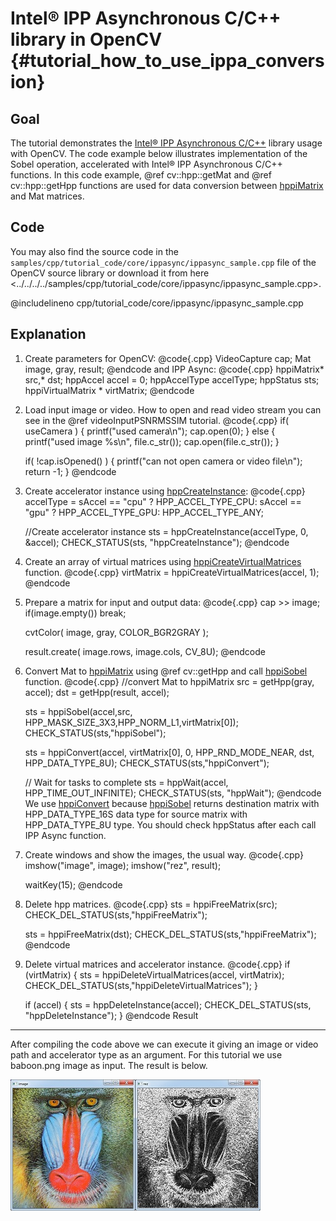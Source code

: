 Intel® IPP Asynchronous C/C++ library in OpenCV {#tutorial_how_to_use_ippa_conversion}
===============================================

Goal
----

The tutorial demonstrates the [Intel® IPP Asynchronous
C/C++](http://software.intel.com/en-us/intel-ipp-preview) library usage with OpenCV. The code
example below illustrates implementation of the Sobel operation, accelerated with Intel® IPP
Asynchronous C/C++ functions. In this code example, @ref cv::hpp::getMat and @ref cv::hpp::getHpp
functions are used for data conversion between
[hppiMatrix](http://software.intel.com/en-us/node/501660) and Mat matrices.

Code
----

You may also find the source code in the
`samples/cpp/tutorial_code/core/ippasync/ippasync_sample.cpp` file of the OpenCV source library or
download it from here
\<../../../../samples/cpp/tutorial_code/core/ippasync/ippasync_sample.cpp\>.

@includelineno cpp/tutorial_code/core/ippasync/ippasync_sample.cpp

Explanation
-----------

1.  Create parameters for OpenCV:
    @code{.cpp}
    VideoCapture cap;
    Mat image, gray, result;
    @endcode
    and IPP Async:
    @code{.cpp}
    hppiMatrix* src,* dst;
    hppAccel accel = 0;
    hppAccelType accelType;
    hppStatus sts;
    hppiVirtualMatrix * virtMatrix;
    @endcode
2.  Load input image or video. How to open and read video stream you can see in the @ref
    videoInputPSNRMSSIM tutorial.
    @code{.cpp}
    if( useCamera )
    {
       printf("used camera\n");
       cap.open(0);
    }
    else
    {
       printf("used image %s\n", file.c_str());
       cap.open(file.c_str());
    }

    if( !cap.isOpened() )
    {
       printf("can not open camera or video file\n");
       return -1;
    }
    @endcode
3.  Create accelerator instance using
    [hppCreateInstance](http://software.intel.com/en-us/node/501686):
    @code{.cpp}
    accelType = sAccel == "cpu" ? HPP_ACCEL_TYPE_CPU:
                sAccel == "gpu" ? HPP_ACCEL_TYPE_GPU:
                                  HPP_ACCEL_TYPE_ANY;

    //Create accelerator instance
    sts = hppCreateInstance(accelType, 0, &accel);
    CHECK_STATUS(sts, "hppCreateInstance");
    @endcode
4.  Create an array of virtual matrices using
    [hppiCreateVirtualMatrices](http://software.intel.com/en-us/node/501700) function.
    @code{.cpp}
    virtMatrix = hppiCreateVirtualMatrices(accel, 1);
    @endcode
5.  Prepare a matrix for input and output data:
    @code{.cpp}
    cap >> image;
    if(image.empty())
       break;

    cvtColor( image, gray, COLOR_BGR2GRAY );

    result.create( image.rows, image.cols, CV_8U);
    @endcode
6.  Convert Mat to [hppiMatrix](http://software.intel.com/en-us/node/501660) using @ref cv::getHpp
    and call [hppiSobel](http://software.intel.com/en-us/node/474701) function.
    @code{.cpp}
    //convert Mat to hppiMatrix
    src = getHpp(gray, accel);
    dst = getHpp(result, accel);

    sts = hppiSobel(accel,src, HPP_MASK_SIZE_3X3,HPP_NORM_L1,virtMatrix[0]);
    CHECK_STATUS(sts,"hppiSobel");

    sts = hppiConvert(accel, virtMatrix[0], 0, HPP_RND_MODE_NEAR, dst, HPP_DATA_TYPE_8U);
    CHECK_STATUS(sts,"hppiConvert");

    // Wait for tasks to complete
    sts = hppWait(accel, HPP_TIME_OUT_INFINITE);
    CHECK_STATUS(sts, "hppWait");
    @endcode
    We use [hppiConvert](http://software.intel.com/en-us/node/501746) because
    [hppiSobel](http://software.intel.com/en-us/node/474701) returns destination matrix with
    HPP_DATA_TYPE_16S data type for source matrix with HPP_DATA_TYPE_8U type. You should check
    hppStatus after each call IPP Async function.

7.  Create windows and show the images, the usual way.
    @code{.cpp}
    imshow("image", image);
    imshow("rez", result);

    waitKey(15);
    @endcode
8.  Delete hpp matrices.
    @code{.cpp}
    sts =  hppiFreeMatrix(src);
    CHECK_DEL_STATUS(sts,"hppiFreeMatrix");

    sts =  hppiFreeMatrix(dst);
    CHECK_DEL_STATUS(sts,"hppiFreeMatrix");
    @endcode
9.  Delete virtual matrices and accelerator instance.
    @code{.cpp}
    if (virtMatrix)
    {
       sts = hppiDeleteVirtualMatrices(accel, virtMatrix);
       CHECK_DEL_STATUS(sts,"hppiDeleteVirtualMatrices");
    }

    if (accel)
    {
       sts = hppDeleteInstance(accel);
       CHECK_DEL_STATUS(sts, "hppDeleteInstance");
    }
    @endcode
Result
------

After compiling the code above we can execute it giving an image or video path and accelerator type
as an argument. For this tutorial we use baboon.png image as input. The result is below.

![image](images/How_To_Use_IPPA_Result.jpg)

